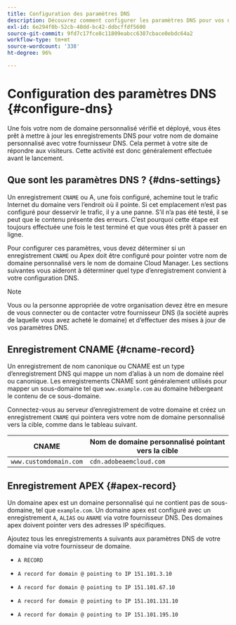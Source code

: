 ```yaml
---
title: Configuration des paramètres DNS
description: Découvrez comment configurer les paramètres DNS pour vos noms de domaine personnalisés.
exl-id: 6e294f0b-52cb-40dd-bc42-ddbcffdf5600
source-git-commit: 9fd7c17fce8c11809eabcc6387cbace0ebdc64a2
workflow-type: tm+mt
source-wordcount: '338'
ht-degree: 96%

---
```


# Configuration des paramètres DNS {#configure-dns}

Une fois votre nom de domaine personnalisé vérifié et déployé, vous êtes prêt à mettre à jour les enregistrements DNS pour votre nom de domaine personnalisé avec votre fournisseur DNS. Cela permet à votre site de répondre aux visiteurs. Cette activité est donc généralement effectuée avant le lancement.

## Que sont les paramètres DNS ? {#dns-settings}

Un enregistrement `CNAME` ou A, une fois configuré, achemine tout le trafic Internet du domaine vers l’endroit où il pointe. Si cet emplacement n’est pas configuré pour desservir le trafic, il y a une panne. S’il n’a pas été testé, il se peut que le contenu présente des erreurs. C’est pourquoi cette étape est toujours effectuée une fois le test terminé et que vous êtes prêt à passer en ligne.

Pour configurer ces paramètres, vous devez déterminer si un enregistrement `CNAME` ou Apex doit être configuré pour pointer votre nom de domaine personnalisé vers le nom de domaine Cloud Manager. Les sections suivantes vous aideront à déterminer quel type d’enregistrement convient à votre configuration DNS.

>[!NOTE]
>
>Vous ou la personne appropriée de votre organisation devez être en mesure de vous connecter ou de contacter votre fournisseur DNS (la société auprès de laquelle vous avez acheté le domaine) et d’effectuer des mises à jour de vos paramètres DNS.

## Enregistrement CNAME {#cname-record}

Un enregistrement de nom canonique ou CNAME est un type d’enregistrement DNS qui mappe un nom d’alias à un nom de domaine réel ou canonique. Les enregistrements CNAME sont généralement utilisés pour mapper un sous-domaine tel que `www.example.com` au domaine hébergeant le contenu de ce sous-domaine.

Connectez-vous au serveur d’enregistrement de votre domaine et créez un enregistrement `CNAME` qui pointera vers votre nom de domaine personnalisé vers la cible, comme dans le tableau suivant.

| CNAME | Nom de domaine personnalisé pointant vers la cible |
|--- |--- |
| `www.customdomain.com` | `cdn.adobeaemcloud.com` |

## Enregistrement APEX {#apex-record}

Un domaine apex est un domaine personnalisé qui ne contient pas de sous-domaine, tel que `example.com`. Un domaine apex est configuré avec un enregistrement `A`, `ALIAS` ou `ANAME` via votre fournisseur DNS. Des domaines apex doivent pointer vers des adresses IP spécifiques.

Ajoutez tous les enregistrements `A` suivants aux paramètres DNS de votre domaine via votre fournisseur de domaine. 

* `A RECORD`

* `A record for domain @ pointing to IP 151.101.3.10`

* `A record for domain @ pointing to IP 151.101.67.10`

* `A record for domain @ pointing to IP 151.101.131.10`

* `A record for domain @ pointing to IP 151.101.195.10`
